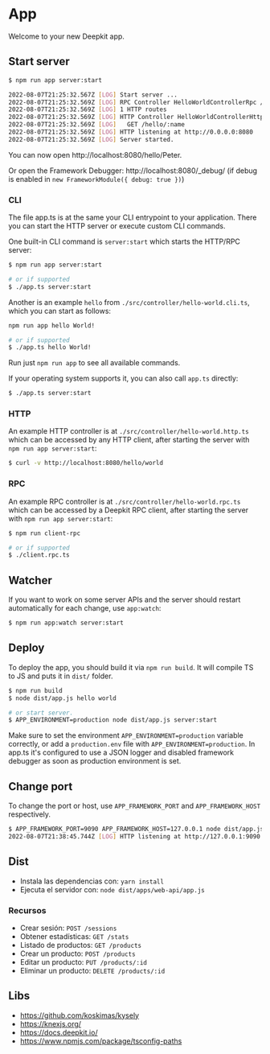# App

Welcome to your new Deepkit app.

## Start server


```sh
$ npm run app server:start

2022-08-07T21:25:32.567Z [LOG] Start server ...
2022-08-07T21:25:32.569Z [LOG] RPC Controller HelloWorldControllerRpc /main
2022-08-07T21:25:32.569Z [LOG] 1 HTTP routes
2022-08-07T21:25:32.569Z [LOG] HTTP Controller HelloWorldControllerHttp
2022-08-07T21:25:32.569Z [LOG]   GET /hello/:name
2022-08-07T21:25:32.569Z [LOG] HTTP listening at http://0.0.0.0:8080
2022-08-07T21:25:32.569Z [LOG] Server started.
```

You can now open http://localhost:8080/hello/Peter.

Or open the Framework Debugger: http://localhost:8080/_debug/ (if debug is enabled in `new FrameworkModule({ debug: true })`)

### CLI

The file app.ts is at the same your CLI entrypoint to your application. There you can start the HTTP server or execute custom CLI commands.

One built-in CLI command is `server:start` which starts the HTTP/RPC server:

```sh
$ npm run app server:start

# or if supported
$ ./app.ts server:start
```

Another is an example `hello` from `./src/controller/hello-world.cli.ts`, which you can start as follows:

```sh
npm run app hello World!

# or if supported
$ ./app.ts hello World!
```

Run just `npm run app` to see all available commands.

If your operating system supports it, you can also call `app.ts` directly:

```sh
$ ./app.ts server:start
```

### HTTP

An example HTTP controller is at `./src/controller/hello-world.http.ts` which can be accessed by any HTTP client, after starting the server with `npm run app server:start`:

```sh
$ curl -v http://localhost:8080/hello/world
```

### RPC

An example RPC controller is at `./src/controller/hello-world.rpc.ts` which can be accessed by a Deepkit RPC client, after starting the server with `npm run app server:start`:

```sh
$ npm run client-rpc

# or if supported
$ ./client.rpc.ts
```

## Watcher

If you want to work on some server APIs and the server should restart automatically for each change, use `app:watch`:

```sh
$ npm run app:watch server:start
```

## Deploy

To deploy the app, you should build it via `npm run build`. It will compile TS to JS and puts it in `dist/` folder.

```sh
$ npm run build
$ node dist/app.js hello world

# or start server. 
$ APP_ENVIRONMENT=production node dist/app.js server:start
```

Make sure to set the environment `APP_ENVIRONMENT=production` variable correctly, or add a `production.env` file with `APP_ENVIRONMENT=production`.
In app.ts it's configured to use a JSON logger and disabled framework debugger as soon as production environment is set.

## Change port

To change the port or host, use `APP_FRAMEWORK_PORT` and `APP_FRAMEWORK_HOST` respectively.

```sh
$ APP_FRAMEWORK_PORT=9090 APP_FRAMEWORK_HOST=127.0.0.1 node dist/app.js server:start
2022-08-07T21:38:45.744Z [LOG] HTTP listening at http://127.0.0.1:9090
```

## Dist

* Instala las dependencias con: `yarn install`
* Ejecuta el servidor con: `node dist/apps/web-api/app.js`

### Recursos

* Crear sesión: `POST /sessions`
* Obtener estadísticas: `GET /stats`
* Listado de productos: `GET /products`
* Crear un producto: `POST /products`
* Editar un producto: `PUT /products/:id`
* Eliminar un producto: `DELETE /products/:id`

## Libs

* https://github.com/koskimas/kysely
* https://knexjs.org/
* https://docs.deepkit.io/
* https://www.npmjs.com/package/tsconfig-paths
